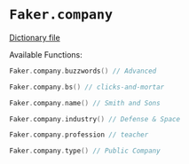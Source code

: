 # `Faker.company`

[Dictionary file](../src/main/resources/locales/en/company.yml)

Available Functions:  
```kotlin
Faker.company.buzzwords() // Advanced

Faker.company.bs() // clicks-and-mortar

Faker.company.name() // Smith and Sons

Faker.company.industry() // Defense & Space

Faker.company.profession // teacher

Faker.company.type() // Public Company
```
